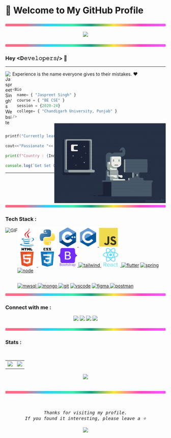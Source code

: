 
<!---
singhjaspreetb/singhjaspreetb is a ✨ special ✨ repository because its `README.md` (this file) appears on your GitHub profile.
You can click the Preview link to take a look at your changes.
--->
# 👋 Welcome to My GitHub Profile 
<img src="https://github.com/ArshErgon/ArshErgon/blob/main/assets/header/lineBar.png" width="100%" height="8px"/>
<p align="center" width="100%">
  <img src="https://capsule-render.vercel.app/api?type=waving&color=gradient&height=150&width=100%&section=header&text=Jaspreet%20Singh"/>
</p>
<!-- <p align="center" width="100%">
  <img src="https://capsule-render.vercel.app/api?type=wave&color=gradient&height=300&section=header&text=Jaspreet%20Singh&fontSize=100"/>
</p>
 -->
<img src="https://github.com/ArshErgon/ArshErgon/blob/main/assets/header/lineBar.png" width="100%" height="8px"/>

<!-- <p align="center"> 
  Visitor count<br>
  <img src="https://profile-counter.glitch.me/singhjaspreetb/count.svg" />
</p> -->

### Hey <D𝚎𝚟𝚎𝚕𝚘𝚙𝚎𝚛𝚜/> 👋
------------------
 
<a href="https://singhjaspreetb.github.io/singhjaspreetb/"> 
 <img align="left" alt="Jaspreet Singh's Website" width="22px" src="https://www.freepnglogos.com/uploads/logo-internet-png/logo-internet-internet-internet-signal-icon-with-png-and-vector-format-27.png" />
</a>Experience is the name everyone gives to their mistakes. ❤️ <br><br>


```js
<Bio 
  name= { "Jaspreet Singh" }
  course = { "BE CSE" }
  session = {2020-24}
  college= { "Chandigarh University, Punjab" } 
/>
```

<img align="right" alt="Coding" src="https://github.com/rockingrohit9639/rockingrohit9639/blob/main/coding.gif" width="350" height="250" /><br>

```c
printf("Currently learning %s", "AWS");
```
```c++
cout<<"Passionate "<< "Competitive Coding" <<endl;
```
```python
print(f"Country : {India}")
```
```js
console.log(`Get Set Code !!!`);
```
------------------

<img src="https://github.com/ArshErgon/ArshErgon/blob/main/assets/header/lineBar.png" width="100%" height="8px"/>

<h3 align="left">Tech Stack :</h3>

<img align="left" alt="GIF" src="https://user-images.githubusercontent.com/74407205/232208553-2dd4181e-2d88-46a4-ac0b-15bda6d52f34.png" height="200px"/>

<a href="" target="_blank"><img src="https://raw.githubusercontent.com/devicons/devicon/master/icons/java/java-original.svg" alt="java" height="60" width="60" /></a>
<a href="" target="_blank"><img src="https://raw.githubusercontent.com/devicons/devicon/master/icons/python/python-original.svg" alt="python" height="60" width="60"/></a>
<a href="" target="_blank" rel="noreferrer"> <img src="https://raw.githubusercontent.com/devicons/devicon/master/icons/cplusplus/cplusplus-original.svg" alt="cplusplus" width="60" height="60"/> </a>
<a href="" target="_blank" rel="noreferrer"> <img src="https://raw.githubusercontent.com/devicons/devicon/master/icons/c/c-original.svg" alt="cplusplus" width="60" height="60"/> </a>
<a href="" target="_blank" rel="noreferrer"> <img src="https://raw.githubusercontent.com/devicons/devicon/master/icons/javascript/javascript-original.svg" alt="javascript" width="60" height="60"/></a><br>
<a href="" target="_blank" rel="noreferrer"> <img src="https://raw.githubusercontent.com/devicons/devicon/master/icons/html5/html5-original-wordmark.svg" alt="html5" width="60" height="60"/> </a>
<a href="" target="_blank" rel="noreferrer"> <img src="https://raw.githubusercontent.com/devicons/devicon/master/icons/css3/css3-original-wordmark.svg" alt="css3" width="60" height="60"/></a>
<a href="" target="_blank" rel="noreferrer"> <img src="https://raw.githubusercontent.com/devicons/devicon/master/icons/bootstrap/bootstrap-plain-wordmark.svg" alt="bootstrap" width="60" height="60"/> </a> 
<a href="" target="_blank" rel="noreferrer"> <img src="https://www.vectorlogo.zone/logos/tailwindcss/tailwindcss-icon.svg" alt="tailwind" width="60" height="60"/> </a> 
<a href="" target="_blank" rel="noreferrer"> <img src="https://raw.githubusercontent.com/devicons/devicon/master/icons/react/react-original-wordmark.svg" alt="tailwind" width="60" height="60"/> </a> 
<a href="" target="_blank" rel="noreferrer"> <img src="https://www.vectorlogo.zone/logos/flutterio/flutterio-icon.svg" alt="flutter" width="60" height="60"/></a>
<a href="" target="_blank" rel="noreferrer"> <img src="https://www.vectorlogo.zone/logos/springio/springio-icon.svg" alt="spring" width="60" height="60"/></a>
<a href="" target="_blank" rel="noreferrer"> <img src="https://www.vectorlogo.zone/logos/nodejs/nodejs-icon.svg" alt="node" width="60" height="60"/></a>

<br>
<a href="" target="_blank" rel="noreferrer"> <img src="https://www.vectorlogo.zone/logos/mysql/mysql-official.svg" alt="mwsql" width="60" height="60"/> </a> 
<a href="" target="_blank" rel="noreferrer"> <img src="https://www.vectorlogo.zone/logos/mongodb/mongodb-icon.svg" alt="mongo" width="60" height="60"/> </a> 
<a href="" target="_blank" rel="noreferrer"> <img src="https://www.vectorlogo.zone/logos/git-scm/git-scm-icon.svg" alt="git" width="60" height="60"/></a>
<a href="" target="_blank" rel="noreferrer"> <img src="https://www.vectorlogo.zone/logos/visualstudio_code/visualstudio_code-icon.svg" alt="vscode" width="60" height="60"/></a>
<a href="" target="_blank" rel="noreferrer"> <img src="https://www.vectorlogo.zone/logos/figma/figma-icon.svg" alt="figma" width="60" height="60"/> </a>
<a href="" target="_blank" rel="noreferrer"> <img src="https://www.vectorlogo.zone/logos/getpostman/getpostman-icon.svg" alt="postman" width="60" height="60"/> </a>

<img src="https://github.com/ArshErgon/ArshErgon/blob/main/assets/header/lineBar.png" width="100%" height="8px"/>

<h3 align="left">Connect with me :</h3>

<p align="center">
  <a href="https://twitter.com/singhjaspreetb"><img src="https://img.icons8.com/cute-clipart/64/000000/twitter.png"/></a> 
  <a href="https://www.linkedin.com/in/jaspreet-singh-4b79721b4//"><img src="https://img.icons8.com/cute-clipart/64/000000/linkedin.png"/></a>
  <a href="https://www.instagram.com/jaspreetsinghbhattal/"><img src="https://img.icons8.com/cute-clipart/64/000000/instagram-new.png"/></a>
  <a href="mailto:jaspreetsinghbhattal@gmail.com"><img src="https://img.icons8.com/cute-clipart/64/000000/gmail.png"/></a>
</p>
 
<img src="https://github.com/ArshErgon/ArshErgon/blob/main/assets/header/lineBar.png" width="100%" height="8px"/>

<h3 align="left">Stats : </h3><br>

<table align="center">
<tr>
<td><img src="https://github-readme-stats.vercel.app/api/top-langs?username=singhjaspreetb&show_icons=true&locale=en&layout=compact&theme=radical" />
</td>
<td>
<img src="https://github-readme-stats.vercel.app/api?username=singhjaspreetb&include_all_commits=true&count_private=true&show_icons=true&line_height=20&theme=radical"/>
</td>
</tr>
</table>

<p align="center">
<img align="center" src="https://github-readme-streak-stats.herokuapp.com/?user=singhjaspreetb&theme=black-ice&hide_border=true&stroke=0000&background=060A0CD" />
</p>
<br>

<img src="https://github.com/ArshErgon/ArshErgon/blob/main/assets/header/lineBar.png" width="100%" height="8px"/>

<p align="center"><br><br>
  <samp>
    <i>Thanks for visiting my profile.<br>If you found it interesting, please leave a ⭐️</i> 
  </samp>
</p>

<p align="center" width="100%">
  <img src="https://capsule-render.vercel.app/api?type=waving&color=gradient&height=150&width=100%&section=footer&text=Have%20a%20Nice%20Day"/>
</p>

